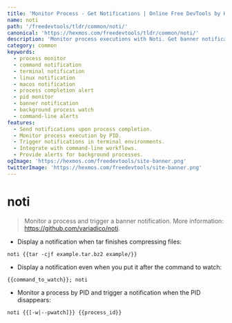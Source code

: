 ```yaml
---
title: 'Monitor Process - Get Notifications | Online Free DevTools by Hexmos'
name: noti
path: '/freedevtools/tldr/common/noti/'
canonical: 'https://hexmos.com/freedevtools/tldr/common/noti/'
description: 'Monitor process executions with Noti. Get banner notifications upon completion or failure. Free online tool, no registration required. Enhance command-line productivity.'
category: common
keywords:
  - process monitor
  - command notification
  - terminal notification
  - linux notification
  - macos notification
  - process completion alert
  - pid monitor
  - banner notification
  - background process watch
  - command-line alerts
features:
  - Send notifications upon process completion.
  - Monitor process execution by PID.
  - Trigger notifications in terminal environments.
  - Integrate with command-line workflows.
  - Provide alerts for background processes.
ogImage: 'https://hexmos.com/freedevtools/site-banner.png'
twitterImage: 'https://hexmos.com/freedevtools/site-banner.png'
---
```


# noti

> Monitor a process and trigger a banner notification.
> More information: <https://github.com/variadico/noti>.

- Display a notification when tar finishes compressing files:

`noti {{tar -cjf example.tar.bz2 example/}}`

- Display a notification even when you put it after the command to watch:

`{{command_to_watch}}; noti`

- Monitor a process by PID and trigger a notification when the PID disappears:

`noti {{[-w|--pwatch]}} {{process_id}}`

